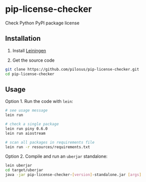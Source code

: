 # pip-license-checker

Check Python PyPI package license


## Installation

1. Install [Leiningen](https://leiningen.org/)

2. Get the source code

```bash
git clone https://github.com/pilosus/pip-license-checker.git
cd pip-license-checker
```

## Usage

Option 1. Run the code with ``lein``:

```bash
# see usage message
lein run

# check a single package
lein run piny 0.6.0
lein run aiostream

# scan all packages in requirements file
lein run -r resources/requirements.txt
```

Option 2. Compile and run an ``uberjar`` standalone:


```bash
lein uberjar
cd target/uberjar
java -jar pip-license-checker-[version]-standalone.jar [args]
```
